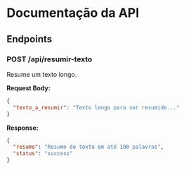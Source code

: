 # Documentação da API

## Endpoints

### POST /api/resumir-texto

Resume um texto longo.

**Request Body:**
```json
{
  "texto_a_resumir": "Texto longo para ser resumido..."
}
```

**Response:**
```json
{
  "resumo": "Resumo do texto em até 100 palavras",
  "status": "success"
}
```
